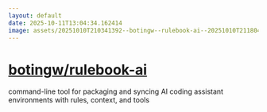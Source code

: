 ```yaml
---
layout: default
date: 2025-10-11T13:04:34.162414
image: assets/20251010T210341392--botingw--rulebook-ai--20251010T211804135--cropped.png
---
```


# [botingw/rulebook-ai](https://github.com/botingw/rulebook-ai)

command-line tool for packaging and syncing AI coding assistant environments with rules, context, and tools
